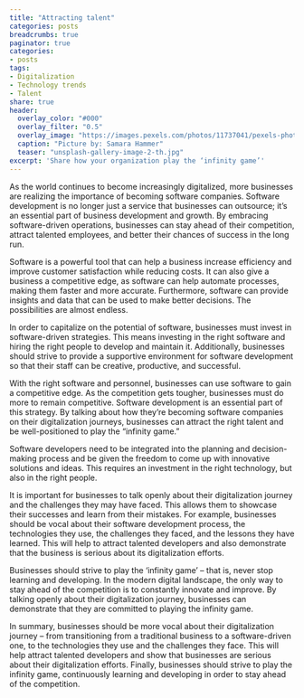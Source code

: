 ```yaml
---
title: "Attracting talent"
categories: posts
breadcrumbs: true
paginator: true
categories: 
- posts
tags:
- Digitalization
- Technology trends
- Talent
share: true
header:
  overlay_color: "#000"
  overlay_filter: "0.5"
  overlay_image: "https://images.pexels.com/photos/11737041/pexels-photo-11737041.jpeg?auto=compress&cs=tinysrgb&w=1600"
  caption: "Picture by: Samara Hammer"
  teaser: "unsplash-gallery-image-2-th.jpg"
excerpt: 'Share how your organization play the ‘infinity game’'
---
```


As the world continues to become increasingly digitalized, more businesses are realizing the importance of becoming software companies. Software development is no longer just a service that businesses can outsource; it’s an essential part of business development and growth. By embracing software-driven operations, businesses can stay ahead of their competition, attract talented employees, and better their chances of success in the long run.

Software is a powerful tool that can help a business increase efficiency and improve customer satisfaction while reducing costs. It can also give a business a competitive edge, as software can help automate processes, making them faster and more accurate. Furthermore, software can provide insights and data that can be used to make better decisions. The possibilities are almost endless.

In order to capitalize on the potential of software, businesses must invest in software-driven strategies. This means investing in the right software and hiring the right people to develop and maintain it. Additionally, businesses should strive to provide a supportive environment for software development so that their staff can be creative, productive, and successful.

With the right software and personnel, businesses can use software to gain a competitive edge. As the competition gets tougher, businesses must do more to remain competitive. Software development is an essential part of this strategy. By talking about how they’re becoming software companies on their digitalization journeys, businesses can attract the right talent and be well-positioned to play the “infinity game.”

Software developers need to be integrated into the planning and decision-making process and be given the freedom to come up with innovative solutions and ideas. This requires an investment in the right technology, but also in the right people.

It is important for businesses to talk openly about their digitalization journey and the challenges they may have faced. This allows them to showcase their successes and learn from their mistakes. For example, businesses should be vocal about their software development process, the technologies they use, the challenges they faced, and the lessons they have learned. This will help to attract talented developers and also demonstrate that the business is serious about its digitalization efforts.

Businesses should strive to play the ‘infinity game’ – that is, never stop learning and developing. In the modern digital landscape, the only way to stay ahead of the competition is to constantly innovate and improve. By talking openly about their digitalization journey, businesses can demonstrate that they are committed to playing the infinity game.

In summary, businesses should be more vocal about their digitalization journey – from transitioning from a traditional business to a software-driven one, to the technologies they use and the challenges they face. This will help attract talented developers and show that businesses are serious about their digitalization efforts. Finally, businesses should strive to play the infinity game, continuously learning and developing in order to stay ahead of the competition.
